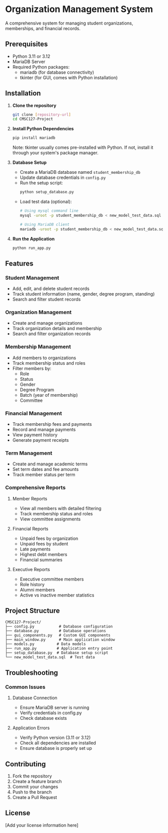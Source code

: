 # Organization Management System

A comprehensive system for managing student organizations, memberships, and financial records.

## Prerequisites
- Python 3.11 or 3.12
- MariaDB Server
- Required Python packages:
  - mariadb (for database connectivity)
  - tkinter (for GUI, comes with Python installation)

## Installation

1. **Clone the repository**
   ```bash
   git clone [repository-url]
   cd CMSC127-Project
   ```

2. **Install Python Dependencies**
   ```bash
   pip install mariadb
   ```
   Note: tkinter usually comes pre-installed with Python. If not, install it through your system's package manager.

3. **Database Setup**
   - Create a MariaDB database named `student_membership_db`
   - Update database credentials in `config.py`
   - Run the setup script:
     ```bash
     python setup_database.py
     ```
   - Load test data (optional):
     ```bash
     # Using mysql command line
     mysql -uroot -p student_membership_db < new_model_test_data.sql

     # Using MariaDB client
     mariadb -uroot -p student_membership_db < new_model_test_data.sql
     ```

4. **Run the Application**
   ```bash
   python run_app.py
   ```

## Features

### Student Management
- Add, edit, and delete student records
- Track student information (name, gender, degree program, standing)
- Search and filter student records

### Organization Management
- Create and manage organizations
- Track organization details and membership
- Search and filter organization records

### Membership Management
- Add members to organizations
- Track membership status and roles
- Filter members by:
  - Role
  - Status
  - Gender
  - Degree Program
  - Batch (year of membership)
  - Committee

### Financial Management
- Track membership fees and payments
- Record and manage payments
- View payment history
- Generate payment receipts

### Term Management
- Create and manage academic terms
- Set term dates and fee amounts
- Track member status per term

### Comprehensive Reports
1. Member Reports
   - View all members with detailed filtering
   - Track membership status and roles
   - View committee assignments

2. Financial Reports
   - Unpaid fees by organization
   - Unpaid fees by student
   - Late payments
   - Highest debt members
   - Financial summaries

3. Executive Reports
   - Executive committee members
   - Role history
   - Alumni members
   - Active vs inactive member statistics

## Project Structure
```
CMSC127-Project/
├── config.py           # Database configuration
├── database.py         # Database operations
├── gui_components.py   # Custom GUI components
├── main_window.py      # Main application window
├── models.py          # Data models
├── run_app.py         # Application entry point
├── setup_database.py  # Database setup script
└── new_model_test_data.sql  # Test data
```

## Troubleshooting

### Common Issues
1. Database Connection
   - Ensure MariaDB server is running
   - Verify credentials in config.py
   - Check database exists

2. Application Errors
   - Verify Python version (3.11 or 3.12)
   - Check all dependencies are installed
   - Ensure database is properly set up

## Contributing
1. Fork the repository
2. Create a feature branch
3. Commit your changes
4. Push to the branch
5. Create a Pull Request

## License
[Add your license information here]